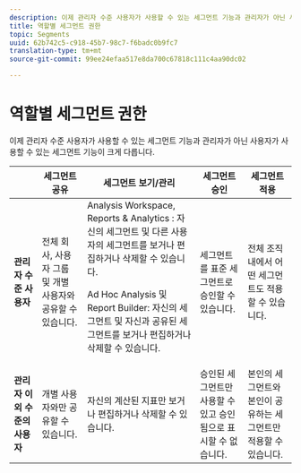 ```yaml
---
description: 이제 관리자 수준 사용자가 사용할 수 있는 세그먼트 기능과 관리자가 아닌 사용자가 사용할 수 있는 세그먼트 기능이 크게 다릅니다.
title: 역할별 세그먼트 권한
topic: Segments
uuid: 62b742c5-c918-45b7-98c7-f6badc0b9fc7
translation-type: tm+mt
source-git-commit: 99ee24efaa517e8da700c67818c111c4aa90dc02

---
```



# 역할별 세그먼트 권한

이제 관리자 수준 사용자가 사용할 수 있는 세그먼트 기능과 관리자가 아닌 사용자가 사용할 수 있는 세그먼트 기능이 크게 다릅니다.

<table id="table_13F72FD90C964B86BD4B51E6F51ED292"> 
 <thead> 
  <tr> 
   <th colname="col1" class="entry"></th> 
   <th colname="col2" class="entry"> 세그먼트 공유 </th> 
   <th colname="col3" class="entry"> 세그먼트 보기/관리 </th> 
   <th colname="col4" class="entry"> 세그먼트 승인 </th> 
   <th colname="col5" class="entry"> 세그먼트 적용 </th> 
  </tr> 
 </thead>
 <tbody> 
  <tr> 
   <td colname="col1"> <b>관리자 수준 사용자</b> </td> 
   <td colname="col2"> 전체 회사, 사용자 그룹 및 개별 사용자와 공유할 수 있습니다. </td> 
   <td colname="col3"> <span class="keyword"> Analysis Workspace, Reports &amp; Analytics </span>: 자신의 세그먼트 및 다른 사용자의 세그먼트를 보거나 편집하거나 삭제할 수 있습니다. <p> <span class="keyword"> Ad Hoc Analysis</span> 및 <span class="keyword">Report Builder</span>: 자신의 세그먼트 및 자신과 공유된 세그먼트를 보거나 편집하거나 삭제할 수 있습니다. </p> </td> 
   <td colname="col4"> 세그먼트를 표준 세그먼트로 승인할 수 있습니다. </td> 
   <td colname="col5"> 전체 조직 내에서 어떤 세그먼트도 적용할 수 있습니다. </td> 
  </tr> 
  <tr> 
   <td colname="col1"> <b>관리자 이외 수준의 사용자</b> </td> 
   <td colname="col2"> 개별 사용자와만 공유할 수 있습니다. </td> 
   <td colname="col3"> 자신의 계산된 지표만 보거나 편집하거나 삭제할 수 있습니다. </td> 
   <td colname="col4"> 승인된 세그먼트만 사용할 수 있고 승인됨으로 표시할 수 없습니다. </td> 
   <td colname="col5"> 본인의 세그먼트와 본인이 공유하는 세그먼트만 적용할 수 있습니다. </td> 
  </tr> 
 </tbody> 
</table>


